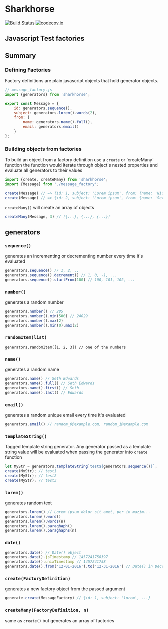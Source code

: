 # Sharkhorse

[![Build Status](https://travis-ci.org/dmitriiabramov/sharkhorse.svg?branch=master)](https://travis-ci.org/dmitriiabramov/sharkhorse)
[![codecov.io](https://codecov.io/github/dmitriiabramov/sharkhorse/coverage.svg?branch=master)](https://codecov.io/github/dmitriiabramov/sharkhorse?branch=master)

## Javascript Test factories

## Summary

### Defining Factories
Factory definitions are plain javascript objects that hold generator objects.

```js
// message_factory.js
import {generators} from 'sharkhorse';

export const Message = {
    id: generators.sequence(),
    subject: generators.lorem().words(2),
    from: {
        name: generators.name().full(),
        email: generators.email()
    }
};
```

### Building objects from factories


To build an object from a factory definition use a `create` or 'createMany` function
the function would iterate through object's nested properties and evaluate all generators to their values
```js
import {create, createMany} from 'sharkhorse';
import {Message} from './message_factory';

create(Message) // => {id: 1, subject: 'Lorem ipsum', from: {name: 'Nickolas Conrad', email: 'random_0@example.com'}}
create(Message) // => {id: 2, subject: 'Lorem ipsum', from: {name: 'Seth Edwards', email: 'random_1@example.com'}}
```

`createMany()` will create an array of objects

```js
createMany(Message, 3) // [{...}, {...}, {...}]
```

## generators

### `sequence()`
generates an incrementing or decrementing number every time it's evaluated

```js
generators.sequence() // 1, 2, ..
generators.sequence().decrement() // 1, 0, -1, ...
generators.sequence().startFrom(100) // 100, 101, 102, ...

```


### `number()`
generates a random number

```js
generators.number() // 285
generators.number().min(500) // 24029
generators.number().max(2)
generators.number().min(0).max(2)
```

### `randomItem(list)`
```
generators.randomItem([1, 2, 3]) // one of the numbers
```

### `name()`
generates a random name


```js
generators.name() // Seth Edwards
generators.name().full() // Seth Edwards
generators.name().first() // Seth
generators.name().last() // Edwards
```

### `email()`
generates a random unique email every time it's evaluated

```js
generators.email() // random_0@example.com, random_1@example.com
```


### `templateString()`
Tagged template string generator. Any generator passed as a template string value will be evaluated when passing the
generator into `create` function

```js
let MyStr = generators.templateString`test${generators.sequence()}`;
create(MyStr); // test1
create(MyStr); // test2
create(MyStr); // test3
```

### `lorem()`
generates random text
```js
generators.lorem() // Lorem ipsum dolor sit amet, per in mazim...
generators.lorem().word()
generators.lorem().words(n)
generators.lorem().paraghaph()
generators.lorem().paraghaphs(n)
```
### `date()`
```js
generators.date() // Date() object
generators.date().jsTimestamp // 1457241758397
generators.date().unixTimestamp // 1457241758
generators.date().from('12-01-2016').to('12-31-2016') // Date() in December 2016
```

### `create(FactoryDefinition)`
generates a new factory object from the passed argument

```js
generate.create(MessageFactory) // {id: 1, subject: 'lorem', ...}
```

### `createMany(FactoryDefinition, n)`
same as `create()` but generates an array of factories
